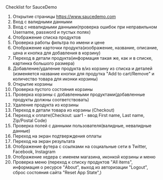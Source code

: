 Checklist for SauceDemo

1. Открытие страницы https://www.saucedemo.com
2. Вход с валидными данными
3. Вход с невалидными данными(проверка ошибок при неправильном Username, password и пустых полях)
4. Отображение списка продуктов
5. Проверка работы фильтра по имени и цене
6. Отображение карточки продукта(изображение, название, описание, цена и кнопка для добавления в корзину)
7. Переход в детали продукта(информация такая же, как и в списке, картинка большого размера)
8. Добавление/удаление продукта в/из корзину из списка и деталей (изменяется название кнопки для продутка "Add to cart/Remove" и количество товара для иконки корзины)
9. Открытие корзины
10. Проверка пустого состояния корзины
11. Проверка корзины с добавленными продуктами(добавленные продукты должны соответствовать)
12. Удаление продукта из корзины
13. Переход в детали товара из корзины (Checkout)
14. Переход к оплате(Checkout: шаг1 - ввод First name, Last name, Zip/Postal Code)
15. Проверка полей с данными пользователя(валидные, невалидные данные)
16. Переход на экран подтверждения оплаты 
17. Переход на экран результата
18. Отображение футера с ссылками на социальные сети в Twitter, Facebook, Instagram
19. Отображение хедера с именем магазина, иконкой корзины и меню
20. Проверка меню (переход к списку продуктов "All items", информация о ресурсе "About", выход из авторизации "Logout", сброс состояния сайта "Reset App State",)